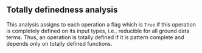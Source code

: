 Totally definedness analysis
----------------------------

This analysis assigns to each operation a flag which is `True`
if this operation is completely defined on its input types,
i.e., reducible for all ground data terms.
Thus, an operation is totally defined if it is pattern complete
and depends only on totally defined functions.
